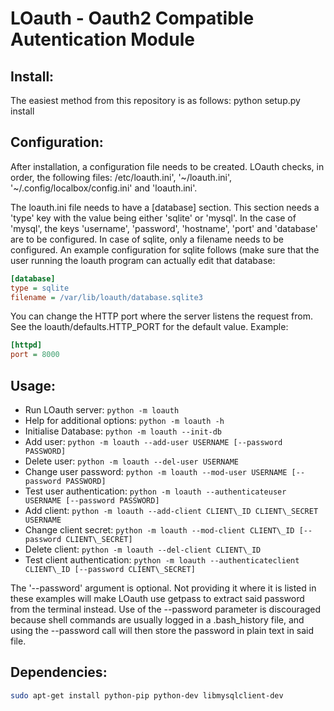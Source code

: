 LOauth - Oauth2 Compatible Autentication Module
===============================================

Install:
--------
The easiest method from this repository is as follows:
  python setup.py install

Configuration:
--------------

After installation, a configuration file needs to be created.
LOauth checks, in order, the following files: /etc/loauth.ini', '~/loauth.ini',
'~/.config/localbox/config.ini' and 'loauth.ini'.

The loauth.ini file needs to have a [database] section. This section needs a
'type' key with the value being either 'sqlite' or 'mysql'. In the case of
'mysql', the keys 'username', 'password', 'hostname', 'port' and 'database' are
to be configured. In case of sqlite, only a filename needs to be configured. An
example configuration for sqlite follows (make sure that the user running the
loauth program can actually edit that database:

```ini
[database]
type = sqlite
filename = /var/lib/loauth/database.sqlite3
```

You can change the HTTP port where the server listens the request from. See the loauth/defaults.HTTP_PORT for the default value.
Example:

```ini
[httpd]
port = 8000
```

Usage:
------
* Run LOauth server:
  `python -m loauth`
* Help for additional options:
  `python -m loauth -h`
* Initialise Database:
  `python -m loauth --init-db`
* Add user:
  `python -m loauth --add-user USERNAME [--password PASSWORD]`
* Delete user:
  `python -m loauth --del-user USERNAME`
* Change user password:
  `python -m loauth --mod-user USERNAME [--password PASSWORD]`
* Test user authentication:
  `python -m loauth --authenticateuser USERNAME [--password PASSWORD]`
* Add client:
  `python -m loauth --add-client CLIENT\_ID CLIENT\_SECRET USERNAME`
* Change client secret:
  `python -m loauth --mod-client CLIENT\_ID [--password CLIENT\_SECRET]`
* Delete client:
  `python -m loauth --del-client CLIENT\_ID`
* Test client authentication:
  `python -m loauth --authenticateclient CLIENT\_ID [--password CLIENT\_SECRET]`


The '--password' argument is optional. Not providing it where it is listed in
these examples will make LOauth use getpass to extract said password from the
terminal instead. Use of the --password parameter is discouraged because shell
commands are usually logged in a .bash\_history file, and using the --password
call will then store the password in plain text in said file.

Dependencies:
-------------

```bash
sudo apt-get install python-pip python-dev libmysqlclient-dev
```